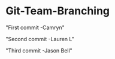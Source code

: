 # Git-Team-Branching

"First commit -Camryn"

"Second commit -Lauren L"

"Third commit -Jason Bell"

